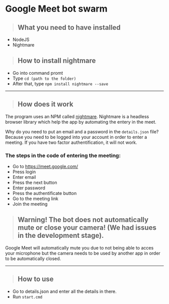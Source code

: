 # Google Meet bot swarm

> ## What you need to have installed
- NodeJS
- Nightmare

> ## How to install nightmare
- Go into command promt
- Type `cd (path to the folder)`
- After that, type `npm install nightmare --save`

---
> ## How does it work
The program uses an NPM called [nightmare](https://www.npmjs.com/package/nightmare, 'Link to the nightmare library'). Nightmare is a headless browser library which help the app by automating the entery in the meet.

Why do you need to put an email and a password in the `details.json` file? Because you need to be logged into your account in order to enter a meeting. If you have two factor authentification, it will not work.

### The steps in the code of entering the meeting:
- Go to https://meet.google.com/
- Press login
- Enter email
- Press the next button
- Enter password
- Press the authentificate button
- Go to the meeting link
- Join the meeting


> ## Warning! The bot does not automatically mute or close your camera! (We had issues in the development stage). 
Google Meet will automatically mute you due to not being able to acces your microphone but the camera needs to be used by another app in order to be automatically closed.

---
> ## How to use
- Go to details.json and enter all the details in there.
- Run `start.cmd`